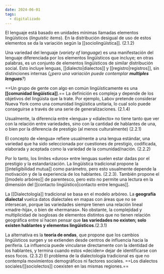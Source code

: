 ```yaml
---
date: 2024-06-01
tags:
  - digitalizado
---
```

El lenguaje está basado en unidades mínimas llamadas elementos lingüísticos (_linguistic items_). En la distribución desigual de uso de estos elementos se da la variación según la [[sociolingüística]]. (2.1.2)

Una variedad del lenguaje (*variety of language*) es una manifestación del lenguaje diferenciada por los elementos lingüísticos que incluye; en otras palabras, es un conjunto de elementos lingüísticos de similar distribución social. Esto incluye lenguas, [[dialecto|dialectos]] y [[registro|registros]], sin distinciones internas _(¿pero una variación puede contemplar **multiples lenguas**?_)

==Un grupo de gente con algo en común lingüísticamente es una **[[comunidad lingüística]]**.== La definición es compleja y depende de los objetivos del lingüista que la trate. Por ejemplo, Labov pretende considerar Nueva York como una comunidad lingüística unitaria, lo cual solo puede conseguirse a través de una serie de generalizaciones. (2.1.4)

Usualmente, la diferencia entre «lengua» y «dialecto» no tiene tanto que ver con la relación entre variedades, sino con la cantidad de hablantes de una, o bien por la diferencia de prestigio (al menos culturalmente) (2.2.1)

El concepto de «lengua» refiere usualmente a una lengua estándar, una variedad que ha sido seleccionada por cuestiones de prestigio, codificada, elaborada y aceptada como la variedad de la comunidad/nación. (2.2.2)

Por lo tanto, los límites «duros» entre lenguas suelen estar dadas por el prestigio y la estandarización. La lingüística tradicional propone la [[inteligibilidad mutua]] como parámetro, pero esto usualmente depende la motivación y de la experiencia de los hablantes. (2.2.3). También propone el [[modelo arbóreo]] de parentesco, pero esto no permite una lectura en la dimensión del [[contacto lingüístico|contacto entre lenguas]].

La [[Dialectología]] tradicional se basa en el modelo arbóreo. La **geografía dialectal** vuelca datos dialectales en mapas con áreas que no se intersecan, porque las variedades siempre tienen una relación lineal «madre-hija», o bien de «hermanas». No obstante, la complejidad y multiplicidad de isoglosas de elementos distintos que no tienen relación geográfica entre sí hacen pensar que **las variedades no existen; solo existen hablantes y elementos lingüísticos**.(2.3.1)

La alternativa es la **teoría de ondas**, que propone que los cambios lingüísticos surgen y se extienden desde centros de influencia hacia la periferia. La influencia puede vincularse directamente con la identidad de los hablantes, y termina cuando estos «deciden» dejar de identificarse con esos focos. (2.3.2)
El problema de la dialectología tradicional es que no contempla movimientos demográficos ni factores sociales. ==Los dialectos sociales/[[sociolectos]] coexisten en las mismas regiones.== 